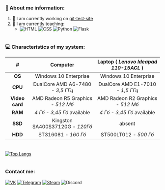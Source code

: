 ### 📃 About me information:
1. 🔭 I am currently working on [git-test-site](https://github.com/mohovoy/git-test-site)
2. 🌱 I am currently teaching:
    - ![HTML](https://img.shields.io/badge/-HTML-E34F26?style=for-the-badge&logo=html5&logoColor=FFF) ![CSS](https://img.shields.io/badge/-Css-1572B6?style=for-the-badge&logo=CSS3&logoColor=FFF) ![Python](https://img.shields.io/badge/-Python-3776AB?style=for-the-badge&logo=Python&logoColor=FFF) ![Flask](https://img.shields.io/badge/-Flask-090909?style=for-the-badge&logo=Flask&logoColor=fff)
#
### 💻 Characteristics of my system:
| **#** | **Computer** | **Laptop ( *Lenovo Ideapad 110-15ACL* )** |
|:-:|:-:|:-:|
| **OS** | Windows 10 Enterprise | Windows 10 Enterprise |
| **CPU** | DualCore AMD A6-7480 - *3,5 ГГц* | DualCore AMD E1-7010 - *1,5 ГГц* |
| **Video card** | AMD Radeon R5 Graphics - *512 Мб* | AMD Radeon R2 Graphics - *512 Мб* |
| **RAM** | *4 Гб* - *3,45 Гб* available | *4 Гб* - *3,45 Гб* available |
| **SSD** | Kingston SA400S37120G - *120Гб* | absent |
| **HDD** | ST316081 - *160 Гб* | ST500LT012 - *500 Гб* |
#
[![Top Langs](https://github-readme-stats.vercel.app/api/top-langs/?username=mohovoy&layout=compact)](https://github.com/anuraghazra/github-readme-stats)
#
### Contact me:
[![VK](https://img.shields.io/badge/-Вконтакте-4680C2?style=for-the-badge&logo=VK&logoColor=FFF)](https://vk.com/nikita.mohovikov) [![Telegram](https://img.shields.io/badge/-Telegram-2CA5E0?style=for-the-badge&logo=Telegram)](https://t.me/mohovoy) [![Steam](https://img.shields.io/badge/-Steam-090909?style=for-the-badge&logo=steam&logoColor=fff)](https://steamcommunity.com/id/mohovoy/) ![Discord](https://img.shields.io/badge/-mohovoy%232611-7289DA?style=for-the-badge&logo=Discord&logoColor=fff)
